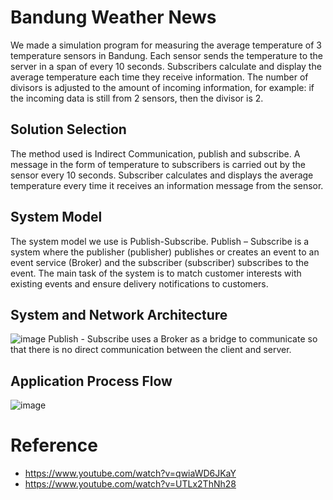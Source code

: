 # **Bandung Weather News**
We made a simulation program for measuring the average temperature of 3 temperature sensors in Bandung. Each sensor sends the temperature to the server in a span of every 10 seconds. Subscribers calculate and display the average temperature each time they receive information. The number of divisors is adjusted to the amount of incoming information, for example: if the incoming data is still from 2 sensors, then the divisor is 2.

## **Solution Selection**
The method used is Indirect Communication, publish and subscribe. A message in the form of temperature to subscribers is carried out by the sensor every 10 seconds. Subscriber calculates and displays the average temperature every time it receives an information message from the sensor.

## **System Model**
The system model we use is Publish-Subscribe. Publish – Subscribe is a system where the publisher (publisher) publishes or creates an event to an event service (Broker) and the subscriber (subscriber) subscribes to the event. The main task of the system is to match customer interests with existing events and ensure delivery notifications to customers.

## **System and Network Architecture**
![image](https://user-images.githubusercontent.com/55073908/150103005-93a84596-ae3b-45b3-805f-ceb280185d72.png)
Publish - Subscribe uses a Broker as a bridge to communicate so that there is no direct communication between the client and server.

## **Application Process Flow**
![image](https://user-images.githubusercontent.com/55073908/150103207-4ab49e67-8d6b-4563-9e15-96f8434053ef.png)

# **Reference**
- https://www.youtube.com/watch?v=qwiaWD6JKaY 
- https://www.youtube.com/watch?v=UTLx2ThNh28 
